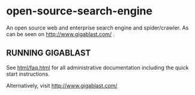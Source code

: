 open-source-search-engine
=========================

An open source web and enterprise search engine and spider/crawler. As can be seen on http://www.gigablast.com/ .

RUNNING GIGABLAST
-----------------

See <a href=html/faq.html>html/faq.html</a> 
for all administrative documentation including 
the quick start instructions.

Alternatively, visit http://www.gigablast.com/


